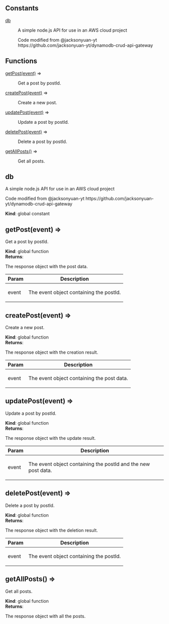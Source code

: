 ## Constants

<dl>
<dt><a href="#db">db</a></dt>
<dd><p>A simple node.js API for use in an AWS cloud project</p>
<p>Code modified from @jacksonyuan-yt
https://github.com/jacksonyuan-yt/dynamodb-crud-api-gateway</p></dd>
</dl>

## Functions

<dl>
<dt><a href="#getPost">getPost(event)</a> ⇒</dt>
<dd><p>Get a post by postId.</p></dd>
<dt><a href="#createPost">createPost(event)</a> ⇒</dt>
<dd><p>Create a new post.</p></dd>
<dt><a href="#updatePost">updatePost(event)</a> ⇒</dt>
<dd><p>Update a post by postId.</p></dd>
<dt><a href="#deletePost">deletePost(event)</a> ⇒</dt>
<dd><p>Delete a post by postId.</p></dd>
<dt><a href="#getAllPosts">getAllPosts()</a> ⇒</dt>
<dd><p>Get all posts.</p></dd>
</dl>

<a name="db"></a>

## db
<p>A simple node.js API for use in an AWS cloud project</p>
<p>Code modified from @jacksonyuan-yt
https://github.com/jacksonyuan-yt/dynamodb-crud-api-gateway</p>

**Kind**: global constant  
<a name="getPost"></a>

## getPost(event) ⇒
<p>Get a post by postId.</p>

**Kind**: global function  
**Returns**: <p>The response object with the post data.</p>  

| Param | Description |
| --- | --- |
| event | <p>The event object containing the postId.</p> |

<a name="createPost"></a>

## createPost(event) ⇒
<p>Create a new post.</p>

**Kind**: global function  
**Returns**: <p>The response object with the creation result.</p>  

| Param | Description |
| --- | --- |
| event | <p>The event object containing the post data.</p> |

<a name="updatePost"></a>

## updatePost(event) ⇒
<p>Update a post by postId.</p>

**Kind**: global function  
**Returns**: <p>The response object with the update result.</p>  

| Param | Description |
| --- | --- |
| event | <p>The event object containing the postId and the new post data.</p> |

<a name="deletePost"></a>

## deletePost(event) ⇒
<p>Delete a post by postId.</p>

**Kind**: global function  
**Returns**: <p>The response object with the deletion result.</p>  

| Param | Description |
| --- | --- |
| event | <p>The event object containing the postId.</p> |

<a name="getAllPosts"></a>

## getAllPosts() ⇒
<p>Get all posts.</p>

**Kind**: global function  
**Returns**: <p>The response object with all the posts.</p>  
